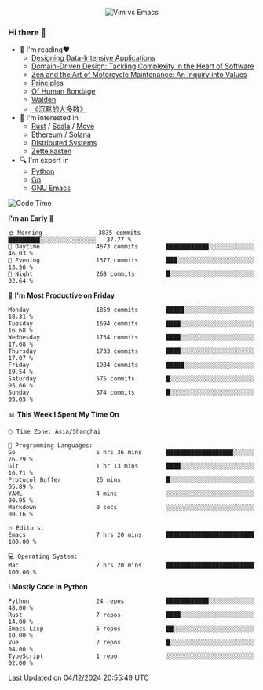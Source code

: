 <p align="center">
    <img src="https://gist.githubusercontent.com/coldnight/e696baffb094e71c96cb302118878eae/raw/40ea5053a6f66cc65f90f437e4173497da225958/banner.gif" alt="Vim vs Emacs" />
</p>

### Hi there 👋

- 📖 I'm reading❤️
    + [Designing Data-Intensive Applications](https://www.oreilly.com/library/view/designing-data-intensive-applications/9781491903063/)
    + [Domain-Driven Design: Tackling Complexity in the Heart of Software](https://www.dddcommunity.org/book/evans_2003/)
    + [Zen and the Art of Motorcycle Maintenance: An Inquiry into Values](https://en.wikipedia.org/wiki/Zen_and_the_Art_of_Motorcycle_Maintenance)
    + [Principles](https://www.principles.com/)
    + [Of Human Bondage](https://en.wikipedia.org/wiki/Of_Human_Bondage)
    + [Walden](https://en.wikipedia.org/wiki/Walden)
    + [《沉默的大多数》](https://en.wikipedia.org/wiki/Silent_majority)
- 🌱 I'm interested in
    + [Rust](https://www.rust-lang.org/) / [Scala](https://www.scala-lang.org/) / [Move](https://github.com/move-language/move/)
    + [Ethereum](https://ethereum.org/en/) / [Solana](https://solana.com/)
	+ [Distributed Systems](https://www.linuxzen.com/notes/topics/20200320174417_%E5%88%86%E5%B8%83%E5%BC%8F/)
	+ [Zettelkasten](https://www.linuxzen.com/notes/notes/20220120080920-slip_box/)
- 🔍 I'm expert in
    + [Python](https://www.python.org/)
    + [Go](https://go.dev/)
    + [GNU Emacs](https://www.gnu.org/software/emacs/)

<!--START_SECTION:waka-->
![Code Time](http://img.shields.io/badge/Code%20Time-3%2C192%20hrs%2038%20mins-blue)

**I'm an Early 🐤** 

```text
🌞 Morning                3835 commits        █████████░░░░░░░░░░░░░░░░   37.77 % 
🌆 Daytime                4673 commits        ████████████░░░░░░░░░░░░░   46.03 % 
🌃 Evening                1377 commits        ███░░░░░░░░░░░░░░░░░░░░░░   13.56 % 
🌙 Night                  268 commits         █░░░░░░░░░░░░░░░░░░░░░░░░   02.64 % 
```
📅 **I'm Most Productive on Friday** 

```text
Monday                   1859 commits        █████░░░░░░░░░░░░░░░░░░░░   18.31 % 
Tuesday                  1694 commits        ████░░░░░░░░░░░░░░░░░░░░░   16.68 % 
Wednesday                1734 commits        ████░░░░░░░░░░░░░░░░░░░░░   17.08 % 
Thursday                 1733 commits        ████░░░░░░░░░░░░░░░░░░░░░   17.07 % 
Friday                   1984 commits        █████░░░░░░░░░░░░░░░░░░░░   19.54 % 
Saturday                 575 commits         █░░░░░░░░░░░░░░░░░░░░░░░░   05.66 % 
Sunday                   574 commits         █░░░░░░░░░░░░░░░░░░░░░░░░   05.65 % 
```


📊 **This Week I Spent My Time On** 

```text
🕑︎ Time Zone: Asia/Shanghai

💬 Programming Languages: 
Go                       5 hrs 36 mins       ███████████████████░░░░░░   76.29 % 
Git                      1 hr 13 mins        ████░░░░░░░░░░░░░░░░░░░░░   16.71 % 
Protocol Buffer          25 mins             █░░░░░░░░░░░░░░░░░░░░░░░░   05.89 % 
YAML                     4 mins              ░░░░░░░░░░░░░░░░░░░░░░░░░   00.95 % 
Markdown                 0 secs              ░░░░░░░░░░░░░░░░░░░░░░░░░   00.16 % 

🔥 Editors: 
Emacs                    7 hrs 20 mins       █████████████████████████   100.00 % 

💻 Operating System: 
Mac                      7 hrs 20 mins       █████████████████████████   100.00 % 
```

**I Mostly Code in Python** 

```text
Python                   24 repos            ████████████░░░░░░░░░░░░░   48.00 % 
Rust                     7 repos             ████░░░░░░░░░░░░░░░░░░░░░   14.00 % 
Emacs Lisp               5 repos             ██░░░░░░░░░░░░░░░░░░░░░░░   10.00 % 
Vue                      2 repos             █░░░░░░░░░░░░░░░░░░░░░░░░   04.00 % 
TypeScript               1 repo              ░░░░░░░░░░░░░░░░░░░░░░░░░   02.00 % 
```




 Last Updated on 04/12/2024 20:55:49 UTC
<!--END_SECTION:waka-->
